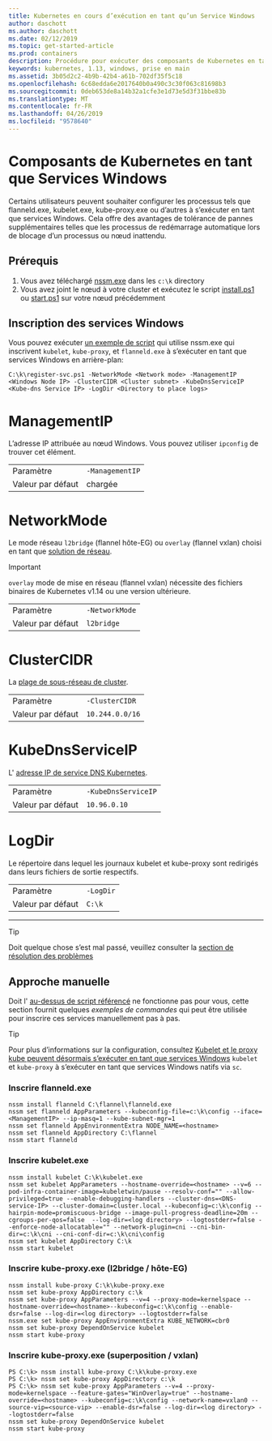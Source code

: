 ```yaml
---
title: Kubernetes en cours d’exécution en tant qu’un Service Windows
author: daschott
ms.author: daschott
ms.date: 02/12/2019
ms.topic: get-started-article
ms.prod: containers
description: Procédure pour exécuter des composants de Kubernetes en tant que services Windows.
keywords: kubernetes, 1.13, windows, prise en main
ms.assetid: 3b05d2c2-4b9b-42b4-a61b-702df35f5c18
ms.openlocfilehash: 6c68edda6e2017640b0a490c3c30f063c81698b3
ms.sourcegitcommit: 0deb653de8a14b32a1cfe3e1d73e5d3f31bbe83b
ms.translationtype: MT
ms.contentlocale: fr-FR
ms.lasthandoff: 04/26/2019
ms.locfileid: "9578640"
---
```

# <a name="kubernetes-components-as-windows-services"></a>Composants de Kubernetes en tant que Services Windows 

Certains utilisateurs peuvent souhaiter configurer les processus tels que flanneld.exe, kubelet.exe, kube-proxy.exe ou d’autres à s’exécuter en tant que services Windows. Cela offre des avantages de tolérance de pannes supplémentaires telles que les processus de redémarrage automatique lors de blocage d’un processus ou nœud inattendu.


## <a name="prerequisites"></a>Prérequis
1. Vous avez téléchargé [nssm.exe](https://nssm.cc/download) dans les `c:\k` directory
2. Vous avez joint le nœud à votre cluster et exécutez le script [install.ps1](https://github.com/Microsoft/SDN/tree/master/Kubernetes/flannel/install.ps1) ou [start.ps1](https://github.com/Microsoft/SDN/blob/master/Kubernetes/flannel/start.ps1) sur votre nœud précédemment

## <a name="registering-windows-services"></a>Inscription des services Windows
Vous pouvez exécuter [un exemple de script](https://github.com/Microsoft/SDN/tree/master/Kubernetes/flannel/register-svc.ps1) qui utilise nssm.exe qui inscrivent `kubelet`, `kube-proxy`, et `flanneld.exe` à s’exécuter en tant que services Windows en arrière-plan:

```
C:\k\register-svc.ps1 -NetworkMode <Network mode> -ManagementIP <Windows Node IP> -ClusterCIDR <Cluster subnet> -KubeDnsServiceIP <Kube-dns Service IP> -LogDir <Directory to place logs>
```

# [<a name="managementip"></a>ManagementIP](#tab/ManagementIP)
L’adresse IP attribuée au nœud Windows. Vous pouvez utiliser `ipconfig` de trouver cet élément.

|  |  | 
|---------|---------|
|Paramètre     | `-ManagementIP`        |
|Valeur par défaut    | chargée        |


# [<a name="networkmode"></a>NetworkMode](#tab/NetworkMode)
Le mode réseau `l2bridge` (flannel hôte-EG) ou `overlay` (flannel vxlan) choisi en tant que [solution de réseau](./network-topologies.md).

> [!Important] 
> `overlay` mode de mise en réseau (flannel vxlan) nécessite des fichiers binaires de Kubernetes v1.14 ou une version ultérieure.

|  |  | 
|---------|---------|
|Paramètre     | `-NetworkMode`        |
|Valeur par défaut    | `l2bridge`        |


# [<a name="clustercidr"></a>ClusterCIDR](#tab/ClusterCIDR)
La [plage de sous-réseau de cluster](./getting-started-kubernetes-windows.md#cluster-subnet-def).

|  |  | 
|---------|---------|
|Paramètre     | `-ClusterCIDR`        |
|Valeur par défaut    | `10.244.0.0/16`        |


# [<a name="kubednsserviceip"></a>KubeDnsServiceIP](#tab/KubeDnsServiceIP)
L' [adresse IP de service DNS Kubernetes](./getting-started-kubernetes-windows.md#kube-dns-def).

|  |  | 
|---------|---------|
|Paramètre     | `-KubeDnsServiceIP`        |
|Valeur par défaut    | `10.96.0.10`        |


# [<a name="logdir"></a>LogDir](#tab/LogDir)
Le répertoire dans lequel les journaux kubelet et kube-proxy sont redirigés dans leurs fichiers de sortie respectifs.

|  |  | 
|---------|---------|
|Paramètre     | `-LogDir`        |
|Valeur par défaut    | `C:\k`        |

---


> [!TIP] 
> Doit quelque chose s’est mal passé, veuillez consulter la [section de résolution des problèmes](./common-problems.md#i-have-problems-running-kubernetes-processes-as-windows-services)

## <a name="manual-approach"></a>Approche manuelle
Doit l' [au-dessus de script référencé](#registering-windows-services) ne fonctionne pas pour vous, cette section fournit quelques *exemples de commandes* qui peut être utilisée pour inscrire ces services manuellement pas à pas.

> [!TIP] 
> Pour plus d’informations sur la configuration, consultez [Kubelet et le proxy kube peuvent désormais s’exécuter en tant que services Windows](https://kubernetes.io/docs/getting-started-guides/windows/#kubelet-and-kube-proxy-can-now-run-as-windows-services) `kubelet` et `kube-proxy` à s’exécuter en tant que services Windows natifs via `sc`.

### <a name="register-flanneldexe"></a>Inscrire flanneld.exe
```
nssm install flanneld C:\flannel\flanneld.exe
nssm set flanneld AppParameters --kubeconfig-file=c:\k\config --iface=<ManagementIP> --ip-masq=1 --kube-subnet-mgr=1
nssm set flanneld AppEnvironmentExtra NODE_NAME=<hostname>
nssm set flanneld AppDirectory C:\flannel
nssm start flanneld
```

### <a name="register-kubeletexe"></a>Inscrire kubelet.exe
```
nssm install kubelet C:\k\kubelet.exe
nssm set kubelet AppParameters --hostname-override=<hostname> --v=6 --pod-infra-container-image=kubeletwin/pause --resolv-conf="" --allow-privileged=true --enable-debugging-handlers --cluster-dns=<DNS-service-IP> --cluster-domain=cluster.local --kubeconfig=c:\k\config --hairpin-mode=promiscuous-bridge --image-pull-progress-deadline=20m --cgroups-per-qos=false  --log-dir=<log directory> --logtostderr=false --enforce-node-allocatable="" --network-plugin=cni --cni-bin-dir=c:\k\cni --cni-conf-dir=c:\k\cni\config
nssm set kubelet AppDirectory C:\k
nssm start kubelet
```

### <a name="register-kube-proxyexe-l2bridge--host-gw"></a>Inscrire kube-proxy.exe (l2bridge / hôte-EG)
```
nssm install kube-proxy C:\k\kube-proxy.exe
nssm set kube-proxy AppDirectory c:\k
nssm set kube-proxy AppParameters --v=4 --proxy-mode=kernelspace --hostname-override=<hostname>--kubeconfig=c:\k\config --enable-dsr=false --log-dir=<log directory> --logtostderr=false
nssm.exe set kube-proxy AppEnvironmentExtra KUBE_NETWORK=cbr0
nssm set kube-proxy DependOnService kubelet
nssm start kube-proxy
```

### <a name="register-kube-proxyexe-overlay--vxlan"></a>Inscrire kube-proxy.exe (superposition / vxlan)
```
PS C:\k> nssm install kube-proxy C:\k\kube-proxy.exe
PS C:\k> nssm set kube-proxy AppDirectory c:\k
PS C:\k> nssm set kube-proxy AppParameters --v=4 --proxy-mode=kernelspace --feature-gates="WinOverlay=true" --hostname-override=<hostname> --kubeconfig=c:\k\config --network-name=vxlan0 --source-vip=<source-vip> --enable-dsr=false --log-dir=<log directory> --logtostderr=false
nssm set kube-proxy DependOnService kubelet
nssm start kube-proxy
```